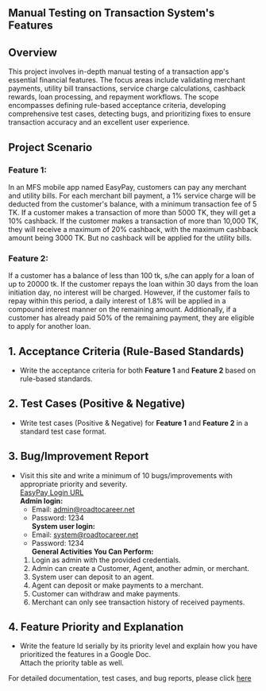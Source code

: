 ## Manual Testing on Transaction System's Features

## Overview 
This project involves in-depth manual testing of a transaction app's essential financial features. The focus areas include validating merchant payments, utility bill transactions, service charge calculations, cashback rewards, loan processing, and repayment workflows. The scope encompasses defining rule-based acceptance criteria, developing comprehensive test cases, detecting bugs, and prioritizing fixes to ensure transaction accuracy and an excellent user experience.

## Project Scenario 
### Feature 1:
In an MFS mobile app named EasyPay, customers can pay any merchant and utility bills. For each merchant bill payment, a 1% service charge will be deducted from the customer's balance, with a minimum transaction fee of 5 TK. If a customer makes a transaction of more than 5000 TK, they will get a 10% cashback. If the customer makes a transaction of more than 10,000 TK, they will receive a maximum of 20% cashback, with the maximum cashback amount being 3000 TK. But no cashback will be applied for the utility bills.
### Feature 2:
If a customer has a balance of less than 100 tk, s/he can apply for a loan of up to 20000 tk. If the customer repays the loan within 30 days from the loan initiation day, no interest will be charged. However, if the customer fails to repay within this period, a daily interest of 1.8% will be applied in a compound interest manner on the remaining amount.
Additionally, if a customer has already paid 50% of the remaining payment, they are eligible to apply for another loan.

## 1. Acceptance Criteria (Rule-Based Standards)
- Write the acceptance criteria for both **Feature 1** and **Feature 2** based on rule-based standards.

## 2. Test Cases (Positive & Negative)
- Write test cases (Positive & Negative) for **Feature 1** and **Feature 2** in a standard test case format.

## 3. Bug/Improvement Report
- Visit this site and write a minimum of 10 bugs/improvements with appropriate priority and severity.  
  [EasyPay Login URL](https://master.d1zgfbpp372908.amplifyapp.com/login)  
  **Admin login:**  
  - Email: admin@roadtocareer.net  
  - Password: 1234  
  **System user login:**  
  - Email: system@roadtocareer.net  
  - Password: 1234  
  **General Activities You Can Perform:**
  1. Login as admin with the provided credentials.
  2. Admin can create a Customer, Agent, another admin, or merchant.
  3. System user can deposit to an agent.
  4. Agent can deposit or make payments to a merchant.
  5. Customer can withdraw and make payments.
  6. Merchant can only see transaction history of received payments.

## 4. Feature Priority and Explanation
- Write the feature Id serially by its priority level and explain how you have prioritized the features in a Google Doc.  
  Attach the priority table as well.

For detailed documentation, test cases, and bug reports, please click [here](https://drive.google.com/drive/folders/1KmsRl0BONV4Gbb6jxS4SmMGCEG8ikIX5?usp=sharing)
